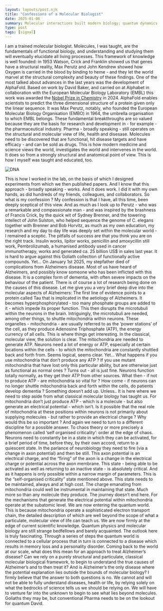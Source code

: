 ```yaml
---
layout: layouts/post.njk
title: "Confessions of a Molecular Biologist"
date: 2025-01-06
summary: Molecular interactions built modern biology; quantum dynamics could reshape its future. 
type: post
tags: [signal]
---
```




I am a trained molecular biologist. Molecules, I was taught, are the fundamentals of functional biology, and understanding and studying them will eventually elucidate all living processes. This framework of knowledge is well founded: in 1953 Watson, Crick and Franklin showed us that genes have a structural reality, Max Perutz and John Kendrew showed how Oxygen is carried in the blood by binding to heme - and they let the world marvel at the structural complexity and beauty of these findings.
One of the most talked about advances in the last years was the development of AlphaFold. Based on work by David Baker, and carried on at Alphabet in collaboration with the European Molecular Biology Laboratory (EMBL) this work was awarded the [Nobel Prize in Chemistry](https://www.nobelprize.org/prizes/chemistry/2024/summary/) in 2024. AlphaFold enables scientists to predict the three dimensional structure of a protein given only the linear sequence. It was Max Perutz, notably, who founded the European Molecular Biology Organisation (EMBO) in 1964, the umbrella organisation to which EMBL belongs. These fundamental breakthroughs are so valued because they are the basis for research and development in - for example - the pharmaceutical industry. Pharma - broadly speaking - still operates on the structural and molecular view of life, health and disesase. Molecules need to be discovered that are functional, hit disease targets and have efficacy - and can be sold as drugs. This is how modern medicine and science views the world, investigates the world and intervenes in the world. It does so from a strongly structural and anatomical point of view. This is how I myself was taught and educated, too. 

![DNA](/images/DNA.jpeg)

This is how I worked in the lab, on the basis of which I designed experiments from which we then published papers. And I know that this approach - broadly speaking - works. And it does work. I did it with my own hands, as did hundreds of my friends, colleagues, and collaborators. So what is my confession ? My confession is that I have, all this time, been deeply sceptical of this view. And as much as I look up to Perutz - who was a remarkable and compassionate man - and was inspired by the brashness of Francis Crick, by the quick wit of Sydney Brenner, and the towering intellect of John Sulston, who helped sequence the genome of C. elegans together with Brenner and Bob Horvitz, as much as my own education, my research and my day to day life was deeply set within the molecular world - I remained a sceptic. The pitfalls of success are that you think you are on the right track. Insulin works, lipitor works, penicillin and amoxycillin still work, Pembrolizumab, a humanised antibody used in cancer immunotherapy, works and generated ca. 25 billion US$ in sales last year. It is hard to argue against this Goliath collection of functionally active compounds. Yet… On January 1st 2025, my stepfather died of complications from Alzheimers disease. Most of us have heard of Alzheimers, and possibly know someone who has been inflicted with this disease. It is a complex form of dementia, with often severe impacts on the behaviour of the patient. There is of course a lot of research being done on the causes of this disease. Let me give you a very brief deep dive into the molecular aspects of Alzheimers: The first line of evidence points to a protein called Tau that is implicated in the aetiology of Alzheimers. It becomes hyperphosphorylated - too many phosphate groups are added to it - which impede its proper function. This then disrupts the microtubuli within the neurons in the brain. Intriguingly, the microtubuli are needed, among other things, to shuttle mitochondria within neurons. These organelles - mitochondria - are usually referred to as the ‘power stations’ of the cell, as they produce Adenosine Triphosphate (ATP), the energy currency of all cells. This is where things get interesting. In the classical, molecular view, the solution is clear. The mitochondria are needed to generate ATP. Neurons need a lot of energy or ATP, especially at certain locations within the cells - to which the mitochondria are constantly shuttled back and forth from. Seems logical, seems clear. Yet… What happens if you use mitochondria that don’t produce any ATP ? If you use mutant mitochondria that have lost only this particular ability, but are otherwise just as functional as normal ones ? Turns out - all is just fine. Neurons function totally normally, as they get their ATP from other sources. What then - if not to produce ATP - are mitochondria so vital for ? How come - if neurons can no longer shuttle mitochondria back and forth within the cells, do patients develop dementia ? Something doesn’t add up. Unless.. It is here where we need to step aside from what classical molecular biology has taught us. For mitochondria don’t just produce ATP - which is a molecule - but also generate an electrical potential - which isn’t. Is it possible that the real role of mitochondria at these positions within neurons is not primarily about supplying molecules - but rather to provide an electrical charge ? Why would this be so important ? And again we need to turn to a different discipline for a possible answer. To chaos theory or more precisely a phenomenon called ‘self organised criticality’: order at the edge of chaos. Neurons need to constantly be in a state in which they can be activated, for a brief period of time, before they, by their own accord, return to a quiescent state. In the parlance of neurobiology they need to fire (via a change in axon potential) and then be still. This axon potential is an electrical charge, and the “firing” of the axon is a change in the electrical charge or potential across the axon membrane. This state - being able to be activated as well as returning to an inactive state - is absolutely critical. And as it happens is only possible within a narrow margin of parameters. This is the “self-organised criticality” state mentioned above. This state needs to be maintained, always and at high cost. The charge emanating from mitochondria could well be instrumental in maintaining that state. Much more so than any molecule they produce. The journey doesn’t end here. For the mechanisms that generate the electrical potential within mitochondria operate at the subatomic level. We are now entering the quantum world. This is because mitochondria operate a sophisticated electron transport chain, the detailed description of which are well beyond the scope of what a particulate, molecular view of life can teach us. We are now firmly at the edge of current scientific knowledge. Quantum physics and molecular biology are still strange bedfellows and barely acquainted. The outlook here is truly fascinating. Through a series of steps the quantum world is connected to a cellular process that in turn is connected to a disease which results in memory loss and a personality disorder. Coming back to the world at our scale, what does this mean for an approach to treat Alzheimer’s disease? Can we rely on a purely structural and particulate, classical molecular biological framework, to begin to understand the true causes of Alzheimer’s and to then treat it? And is Alzheimer’s the only disease where the potential explanation lies outside the bounds of molecular biology? I firmly believe that the answer to both questions is no. We cannot and will not be able to fully understand diseases, health or life, by relying solely on what the bedrocks of science tells us we should be relying on. We will have to venture far into the unknown to begin to see what lies beyond molecules. Goliaths they may be, but conventional Pharma needs to be on the lookout for quantum David.